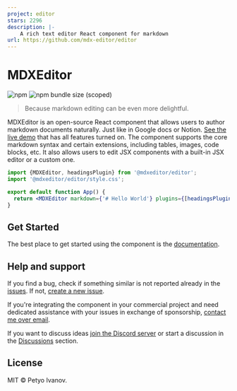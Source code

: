 ```yaml
---
project: editor
stars: 2296
description: |-
    A rich text editor React component for markdown
url: https://github.com/mdx-editor/editor
---
```


# MDXEditor

![npm](https://img.shields.io/npm/v/@mdxeditor/editor)
![npm bundle size (scoped)](https://img.shields.io/bundlephobia/minzip/@mdxeditor/editor)

> Because markdown editing can be even more delightful.

MDXEditor is an open-source React component that allows users to author markdown documents naturally. Just like in Google docs or Notion. [See the live demo](https://mdxeditor.dev/editor/demo) that has all features turned on. 
The component supports the core markdown syntax and certain extensions, including tables, images, code blocks, etc. It also allows users to edit JSX components with a built-in JSX editor or a custom one.

```jsx
import {MDXEditor, headingsPlugin} from '@mdxeditor/editor';
import '@mdxeditor/editor/style.css';

export default function App() {
  return <MDXEditor markdown={'# Hello World'} plugins={[headingsPlugin()]} />;
}
```
## Get Started

The best place to get started using the component is the [documentation](https://mdxeditor.dev/editor/docs/getting-started).

## Help and support

If you find a bug, check if something similar is not reported already in the [issues](https://github.com/mdx-editor/editor/issues). If not, [create a new issue](https://github.com/mdx-editor/editor/issues/new?assignees=&labels=bug&projects=&template=1.bug.md&title=%5BBUG%5D).

If you're integrating the component in your commercial project and need dedicated assistance with your issues in exchange of sponsorship, [contact me over email](mailto:petyo@mdxeditor.dev).

If you want to discuss ideas [join the Discord server](https://discord.gg/4q7U2Hc) or start a discussion in the [Discussions](https://github.com/mdx-editor/editor/discussions) section.

## License

MIT &copy; Petyo Ivanov.

